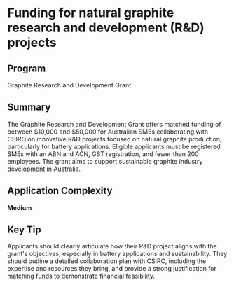 # Funding for natural graphite research and development (R&D) projects
  
## Program
Graphite Research and Development Grant

## Summary
The Graphite Research and Development Grant offers matched funding of between $10,000 and $50,000 for Australian SMEs collaborating with CSIRO on innovative R&D projects focused on natural graphite production, particularly for battery applications. Eligible applicants must be registered SMEs with an ABN and ACN, GST registration, and fewer than 200 employees. The grant aims to support sustainable graphite industry development in Australia.

## Application Complexity
**Medium**

## Key Tip
Applicants should clearly articulate how their R&D project aligns with the grant's objectives, especially in battery applications and sustainability. They should outline a detailed collaboration plan with CSIRO, including the expertise and resources they bring, and provide a strong justification for matching funds to demonstrate financial feasibility.
